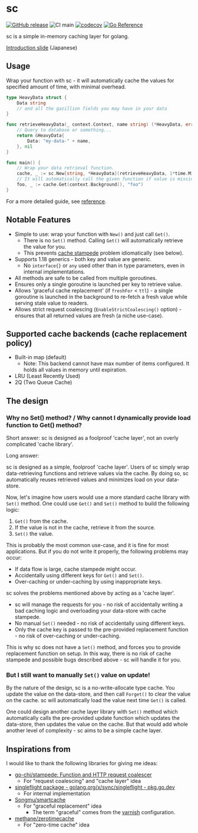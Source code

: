 # sc

[![GitHub release](https://img.shields.io/github/release/motoki317/sc.svg)](https://github.com/motoki317/sc/releases/)
![CI main](https://github.com/motoki317/sc/actions/workflows/main.yaml/badge.svg)
[![codecov](https://codecov.io/gh/motoki317/sc/branch/master/graph/badge.svg)](https://codecov.io/gh/motoki317/sc)
[![Go Reference](https://pkg.go.dev/badge/github.com/motoki317/sc.svg)](https://pkg.go.dev/github.com/motoki317/sc)

sc is a simple in-memory caching layer for golang.

[Introduction slide](https://speakerdeck.com/motoki317/effective-generic-cache-in-golang) (Japanese)

## Usage

Wrap your function with sc - it will automatically cache the values for specified amount of time, with minimal overhead.

```go
type HeavyData struct {
	Data string
	// and all the gazillion fields you may have in your data
}

func retrieveHeavyData(_ context.Context, name string) (*HeavyData, error) {
	// Query to database or something...
	return &HeavyData{
		Data: "my-data-" + name,
	}, nil
}

func main() {
	// Wrap your data retrieval function.
	cache, _ := sc.New[string, *HeavyData](retrieveHeavyData, 1*time.Minute, 2*time.Minute, sc.WithLRUBackend(500))
	// It will automatically call the given function if value is missing.
	foo, _ := cache.Get(context.Background(), "foo")
}
```

For a more detailed guide, see [reference](https://pkg.go.dev/github.com/motoki317/sc).

## Notable Features

- Simple to use: wrap your function with `New()` and just call `Get()`.
    - There is no `Set()` method. Calling `Get()` will automatically retrieve the value for you.
    - This prevents [cache stampede](https://en.wikipedia.org/wiki/Cache_stampede) problem idiomatically (see below).
- Supports 1.18 generics - both key and value are generic.
    - No `interface{}` or `any` used other than in type parameters, even in internal implementations.
- All methods are safe to be called from multiple goroutines.
- Ensures only a single goroutine is launched per key to retrieve value.
- Allows 'graceful cache replacement' (if `freshFor` < `ttl`) - a single goroutine is launched in the background to
  re-fetch a fresh value while serving stale value to readers.
- Allows strict request coalescing (`EnableStrictCoalescing()` option) - ensures that all returned values are fresh (a
  niche use-case).

## Supported cache backends (cache replacement policy)

- Built-in map (default)
  - Note: This backend cannot have max number of items configured. It holds all values in memory until expiration.
- LRU (Least Recently Used)
- 2Q (Two Queue Cache)

## The design

### Why no Set() method? / Why cannot I dynamically provide load function to Get() method?

Short answer: sc is designed as a foolproof 'cache layer', not an overly complicated 'cache library'.

Long answer:

sc is designed as a simple, foolproof 'cache layer'.
Users of sc simply wrap data-retrieving functions and retrieve values via the cache.
By doing so, sc automatically reuses retrieved values and minimizes load on your data-store.

Now, let's imagine how users would use a more standard cache library with `Set()` method.
One could use `Get()` and `Set()` method to build the following logic:

1. `Get()` from the cache.
2. If the value is not in the cache, retrieve it from the source.
3. `Set()` the value.

This is probably the most common use-case, and it is fine for most applications.
But if you do not write it properly, the following problems may occur:

- If data flow is large, cache stampede might occur.
- Accidentally using different keys for `Get()` and `Set()`.
- Over-caching or under-caching by using inappropriate keys.

sc solves the problems mentioned above by acting as a 'cache layer'.

- sc will manage the requests for you - no risk of accidentally writing a bad caching logic and overloading your data-store with cache stampede.
- No manual `Set()` needed - no risk of accidentally using different keys.
- Only the cache key is passed to the pre-provided replacement function - no risk of over-caching or under-caching.

This is why sc does not have a `Set()` method, and forces you to provide replacement function on setup.
In this way, there is no risk of cache stampede and possible bugs described above -
sc will handle it for you.

### But I still want to manually `Set()` value on update!

By the nature of the design, sc is a no-write-allocate type cache.
You update the value on the data-store, and then call `Forget()` to clear the value on the cache.
sc will automatically load the value next time `Get()` is called.

One could design another cache layer library with `Set()` method which automatically calls the pre-provided
update function which updates the data-store, then updates the value on the cache.
But that would add whole another level of complexity - sc aims to be a simple cache layer.

## Inspirations from

I would like to thank the following libraries for giving me ideas:

- [go-chi/stampede: Function and HTTP request coalescer](https://github.com/go-chi/stampede)
  - For "request coalescing" and "cache layer" idea
- [singleflight package - golang.org/x/sync/singleflight - pkg.go.dev](https://pkg.go.dev/golang.org/x/sync/singleflight)
  - For internal implementation
- [Songmu/smartcache](https://github.com/Songmu/smartcache)
  - For "graceful replacement" idea
    - The term "graceful" comes from the [varnish](https://varnish-cache.org/) configuration.
- [methane/zerotimecache](https://github.com/methane/zerotimecache)
  - For "zero-time cache" idea
